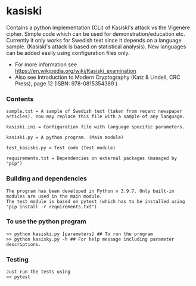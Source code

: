 # kasiski

Contains a python implementation (CLI) of Kasiski's attack vs the Vigenère cipher. Simple code which can be used for demonstration/education etc. 
Currently it only works for Swedish text since it depends on a language sample. (Kasiski's attack is based on statistical analysis). New languages can be added easily using configuration files only.

- For more information see https://en.wikipedia.org/wiki/Kasiski_examination
- Also see Introduction to Modern Cryptography (Katz & Lindell, CRC Press), page 12 (ISBN: 978-0815354369 )

### Contents

    sample.txt = A sample of Swedish text (taken from recent newspaper articles). You may replace this file with a sample of any language. 
    
    kasiski.ini = Configuration file with language specific parameters.

    kasiski.py = A python program. (Main module)
    
    test_kasiski.py = Test code (Test module)
    
    requirements.txt = Dependencies on external packages (managed by "pip")

### Building and dependencies

    The program has been developed in Python v 3.9.7. Only built-in modules are used in the main module. 
    The test module is based on pytest (which has to be installed using "pip install -r requirements.txt")

### To use the python program

    >> python kasiski.py [parameters] ## To run the program
    >> python kasisky.py -h ## For help message including parameter descriptions.
    
### Testing
    
    Just run the tests using
    >> pytest
